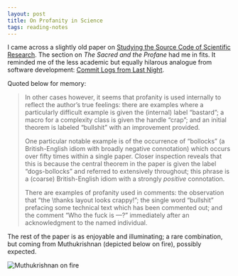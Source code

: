 ```yaml
---
layout: post
title: On Profanity in Science
tags: reading-notes
---
```


I came across a slightly old paper on [Studying the Source Code of Scientific Research](http://www.sigkdd.org/sites/default/files/issues/14-2-2012-12/V14-02-07-Cormode.pdf). The section on *The Sacred and the Profane* had me in fits. It reminded me of the less academic but equally hilarous analogue from software development: [Commit Logs from Last Night](http://www.commitlogsfromlastnight.com/).

Quoted below for memory:

> In other cases however, it seems that profanity is used internally
to reflect the author’s true feelings: there are examples
where a particularly difficult example is given the (internal)
label “bastard”; a macro for a complexity class is given the
handle “crap”; and an initial theorem is labeled “bullshit”
with an improvement provided.
>
> One particular notable example
is of the occurrence of “bollocks” (a British-English
idiom with broadly negative connotation) which occurs over
fifty times within a single paper. Closer inspection reveals
that this is because the central theorem in the paper is
given the label “dogs-bollocks” and referred to extensively
throughout; this phrase is a (coarse) British-English idiom
with a strongly *positive* connotation.
>
>There are examples of profanity used in comments: the observation that “the \thanks layout looks crappy!”; the single word “bullshit”
prefacing some technical text which has been commented
out; and the comment “Who the fuck is —?” immediately
after an acknowledgment to the named individual.

The rest of the paper is as enjoyable and illuminating; a rare combination, but coming from Muthukrishnan (depicted below on fire), possibly expected.

![Muthukrishnan on fire](http://www.cs.rutgers.edu/~muthu/onfire.jpg)
